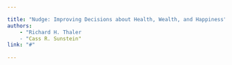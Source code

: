 ```yaml
---

title: "Nudge: Improving Decisions about Health, Wealth, and Happiness"
authors: 
    - "Richard H. Thaler
    - "Cass R. Sunstein"
link: "#"
 
---
```

